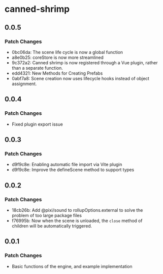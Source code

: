 # canned-shrimp

## 0.0.5

### Patch Changes

- 0bc06da: The scene life cycle is now a global function
- a8e0b25: coreStore is now more streamlined
- 9c372a2: Canned shrimp is now registered through a Vue plugin, rather than a separate function.
- edd4321: New Methods for Creating Prefabs
- 0abf7a8: Scene creation now uses lifecycle hooks instead of object assignment.

## 0.0.4

### Patch Changes

- Fixed plugin export issue

## 0.0.3

### Patch Changes

- d9f9c8e: Enabling automatic file import via Vite plugin
- d9f9c8e: Improve the defineScene method to support types

## 0.0.2

### Patch Changes

- 18cb26b: Add @pixi/sound to rollupOptions.external to solve the problem of too large package files
- f76995b: Now when the scene is unloaded, the `close` method of children will be automatically triggered.

## 0.0.1

### Patch Changes

- Basic functions of the engine, and example implementation
